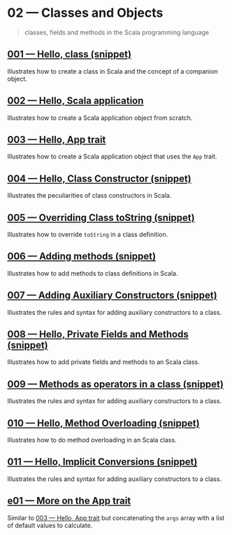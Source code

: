 # 02 &mdash; Classes and Objects
>  classes, fields and methods in the Scala programming language

## [001 &mdash; Hello, class (snippet)](./001-snippet-hello-class)
Illustrates how to create a class in Scala and the concept of a companion object.

## [002 &mdash; Hello, Scala application](./002-hello-application)
Illustrates how to create a Scala application object from scratch.

## [003 &mdash; Hello, App trait](./003-hello-app-trait)
Illustrates how to create a Scala application object that uses the `App` trait.

## [004 &mdash; Hello, Class Constructor (snippet)](./004-snippet-class-constructor)
Illustrates the peculiarities of class constructors in Scala.

## [005 &mdash; Overriding Class toString (snippet)](./005-snippet-override-to-string)
Illustrates how to override `toString` in a class definition.

## [006 &mdash; Adding methods (snippet)](./006-snippet-class-methods)
Illustrates how to add methods to class definitions in Scala.

## [007 &mdash; Adding Auxiliary Constructors (snippet)](./007-snippet-auxiliary-constructors)
Illustrates the rules and syntax for adding auxiliary constructors to a class.

## [008 &mdash; Hello, Private Fields and Methods (snippet)](./008-snippet-private-fields-and-methods)
Illustrates how to add private fields and methods to an Scala class.

## [009 &mdash; Methods as operators in a class (snippet)](./009-snippet-methods-as-operators)
Illustrates the rules and syntax for adding auxiliary constructors to a class.

## [010 &mdash; Hello, Method Overloading (snippet)](./010-snippet-method-overloading)
Illustrates how to do method overloading in an Scala class.

## [011 &mdash; Hello, Implicit Conversions (snippet)](./011-snippet-implicit-conversions)
Illustrates the rules and syntax for adding auxiliary constructors to a class.

## [e01 &mdash; More on the App trait](./e01-more-on-app-trait)
Similar to [003 &mdash; Hello, App trait](./003-hello-app-trait) but concatenating the `args` array with a list of default values to calculate.